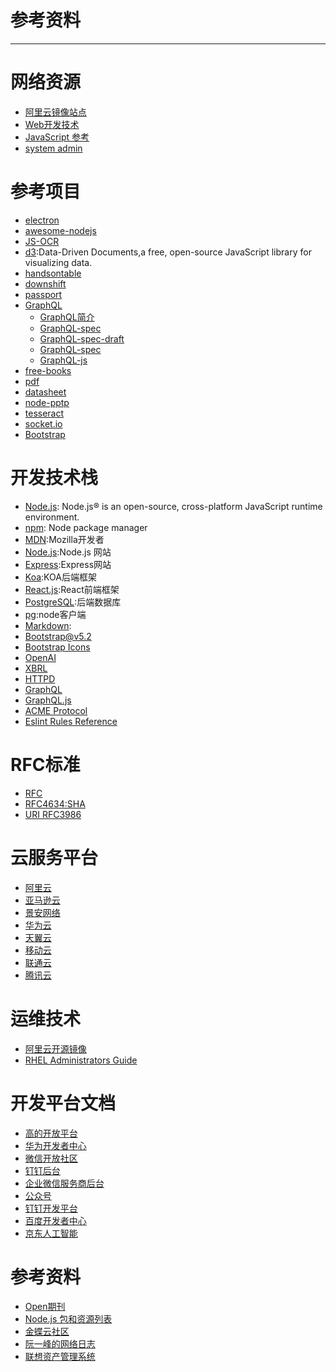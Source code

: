 参考资料
=======

---

# 网络资源

* [阿里云镜像站点](https://developer.aliyun.com/mirror/)
* [Web开发技术](https://developer.mozilla.org/zh-CN/docs/Web)
* [JavaScript 参考](https://developer.mozilla.org/zh-CN/docs/Web/JavaScript/Reference)
* [system admin](https://access.redhat.com/documentation/en-us/red_hat_enterprise_linux/8/html/)

# 参考项目

* [electron](https://github.com/electron/electron)
* [awesome-nodejs](https://github.com/sindresorhus/awesome-nodejs)
* [JS-OCR](https://github.com/kdzwinel/JS-OCR-demo)
* [d3](https://github.com/d3/d3):Data-Driven Documents,a free, open-source JavaScript library for visualizing data.
* [handsontable](https://github.com/handsontable/handsontable)
* [downshift](https://github.com/downshift-js/downshift)
* [passport](https://github.com/jaredhanson/passport)
* [GraphQL](https://github.com/graphql)
  * [GraphQL简介](https://graphql.cn/)
  * [GraphQL-spec](https://spec.graphql.cn/)
  * [GraphQL-spec-draft](http://spec.graphql.org/draft/)
  * [GraphQL-spec](https://github.com/graphql/graphql-spec)
  * [GraphQL-js](https://github.com/graphql/graphql-js)
* [free-books](https://github.com/justjavac/free-programming-books-zh_CN)
* [pdf](https://github.com/mozilla/pdf.js)
* [datasheet](https://github.com/nadbm/react-datasheet)
* [node-pptp](https://github.com/laverdet/node-pptp)
* [tesseract](https://github.com/naptha/tesseract.js)
* [socket.io](https://github.com/socketio/socket.io)
* [Bootstrap](https://getbootstrap.com/docs)

# 开发技术栈

* [Node.js](https://nodejs.org/): Node.js® is an open-source, cross-platform JavaScript runtime environment.
* [npm](https://www.npmjs.com): Node package manager
* [MDN](https://developer.mozilla.org/zh-CN/docs/MDN/Writing_guidelines):Mozilla开发者
* [Node.js](https://nodejs.org/dist/latest/docs/api/):Node.js 网站
* [Express](https://www.expressjs.com.cn):Express网站
* [Koa](https://koajs.com):KOA后端框架
* [React.js](https://react.dev):React前端框架
* [PostgreSQL](https://www.postgresql.org):后端数据库
* [pg](https://node-postgres.com):node客户端
* [Markdown](https://www.markdown.xyz):
* [Bootstrap@v5.2](https://getbootstrap.com/docs/5.2/layout/breakpoints/)
* [Bootstrap Icons](https://icons.getbootstrap.com)
* [OpenAI](https://openai.com)
* [XBRL](https://www.xbrl-cn.org)
* [HTTPD](https://httpd.apache.org/docs)
* [GraphQL](https://graphql.org)
* [GraphQL.js](https://graphql.org/graphql-js)
* [ACME Protocol](https://tools.ietf.org/html/rfc8555)
* [Eslint Rules Reference](https://eslint.org/docs/latest/rules/)

# RFC标准 

* [RFC](https://www.rfc-editor.org)
* [RFC4634:SHA](https://www.rfc-editor.org/info/rfc4634)
* [URI RFC3986](https://www.ietf.org/rfc/rfc3986.txt)

# 云服务平台 

* [阿里云](https://www.aliyun.com/)
* [亚马逊云](https://aws.amazon.com/)
* [景安网络](https://www.zzidc.com)
* [华为云](https://huaweicloud.com)
* [天翼云](https://www.ctyun.cn)
* [移动云](https://ecloud.10086.cn)
* [联通云](https://www.cucloud.cn)
* [腾讯云](https://cloud.tencent.com)

# 运维技术

* [阿里云开源镜像](https://mirrors.aliyun.com/repo/)
* [RHEL Administrators Guide](https://access.redhat.com/documentation/en-us/red_hat_enterprise_linux/8/html/)

# 开发平台文档 

* [高的开放平台](https://lbs.amap.com)
* [华为开发者中心](https://developer.huawei.com)
* [微信开放社区](https://developers.weixin.qq.com)
* [钉钉后台](https://login.dingtalk.com/oauth2/challenge.htm?redirect_uri=https%3A%2F%2Foa.dingtalk.com%2Fomp%2Flogin%2Fdingtalk_sso_call_back%3Fcontinue%3Dhttps%253A%252F%252Foa.dingtalk.com%252F%253Fspm%253Da3140.7858860.2231602.7.0TNYFY&response_type=code&client_id=dingoaltcsv4vlgoefhpec&scope=openid+corpid&org_type=management#/login)
* [企业微信服务商后台](https://open.work.weixin.qq.com/wwopen/login#/index)
* [公众号](https://mp.weixin.qq.com/cgi-bin/home?t=home/index&lang=zh_CN&token=499873572)
* [钉钉开发平台](https://open.dingtalk.com/document/orgapp-server/server-api-overview)
* [百度开发者中心](https://developer.baidu.com)
* [京东人工智能](http://neuhub.jd.com)

# 参考资料

* [Open期刊](https://www.oalib.com)
* [Node.js 包和资源列表](https://zhuanlan.zhihu.com/p/385852664)
* [金蝶云社区](https://vip.kingdee.com/)
* [阮一峰的网络日志](https://www.ruanyifeng.com/blog/)
* [联想资产管理系统](https://zc.lenovo.com.cn)
